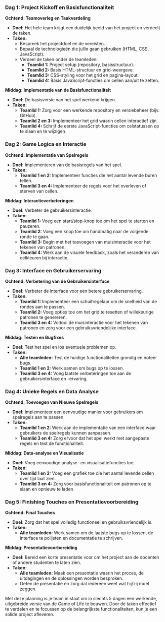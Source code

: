 

### **Dag 1: Project Kickoff en Basisfunctionaliteit**

**Ochtend: Teamoverleg en Taakverdeling**
- **Doel:** Het hele team krijgt een duidelijk beeld van het project en verdeelt de taken.
- **Taken:**
  - Bespreek het projectdoel en de vereisten.
  - Bepaal de technologieën die jullie gaan gebruiken (HTML, CSS, JavaScript).
  - Verdeel de taken onder de teamleden:
    - **Teamlid 1:** Project setup (repository, basisstructuur).
    - **Teamlid 2:** Basis HTML-structuur en grid-weergave.
    - **Teamlid 3:** CSS-styling voor het grid en pagina-layout.
    - **Teamlid 4:** Basis JavaScript-functies om cellen aan/uit te zetten.

**Middag: Implementatie van de Basisfunctionaliteit**
- **Doel:** De basisversie van het spel werkend krijgen.
- **Taken:**
  - **Teamlid 1:** Zorg voor een werkende repository en versiebeheer (bijv. GitHub).
  - **Teamlid 2 en 3:** Implementeer het grid waarin cellen interactief zijn.
  - **Teamlid 4:** Schrijf de eerste JavaScript-functies om celstatussen op te slaan en te wijzigen.

### **Dag 2: Game Logica en Interactie**

**Ochtend: Implementatie van Spelregels**
- **Doel:** Implementeren van de basisregels van het spel.
- **Taken:**
  - **Teamlid 1 en 2:** Implementeer functies die het aantal levende buren tellen.
  - **Teamlid 3 en 4:** Implementeer de regels voor het overleven of sterven van cellen.

**Middag: Interactieverbeteringen**
- **Doel:** Verbeter de gebruikersinteractie.
- **Taken:**
  - **Teamlid 1:** Voeg een start/stop-knop toe om het spel te starten en pauzeren.
  - **Teamlid 2:** Voeg een knop toe om handmatig naar de volgende ronde te gaan.
  - **Teamlid 3:** Begin met het toevoegen van muisinteractie voor het tekenen van patronen.
  - **Teamlid 4:** Werk aan de visuele feedback, zoals het veranderen van celkleuren bij interactie.

### **Dag 3: Interface en Gebruikerservaring**

**Ochtend: Verbetering van de Gebruikersinterface**
- **Doel:** Verbeter de interface voor een betere gebruikerservaring.
- **Taken:**
  - **Teamlid 1:** Implementeer een schuifregelaar om de snelheid van de rondes aan te passen.
  - **Teamlid 2:** Voeg opties toe om het grid te resetten of willekeurige patronen te genereren.
  - **Teamlid 3 en 4:** Voltooi de muisinteractie voor het tekenen van patronen en zorg voor een gebruiksvriendelijke interface.

**Middag: Testen en Bugfixes**
- **Doel:** Test het spel en los eventuele problemen op.
- **Taken:**
  - **Alle teamleden:** Test de huidige functionaliteiten grondig en noteer bugs.
  - **Teamlid 1 en 2:** Werk samen om bugs op te lossen.
  - **Teamlid 3 en 4:** Voeg laatste verbeteringen toe aan de gebruikersinterface en -ervaring.

### **Dag 4: Unieke Regels en Data Analyse**

**Ochtend: Toevoegen van Nieuwe Spelregels**
- **Doel:** Implementeer een eenvoudige manier voor gebruikers om spelregels aan te passen.
- **Taken:**
  - **Teamlid 1 en 2:** Werk aan de implementatie van een interface waar gebruikers de spelregels kunnen aanpassen.
  - **Teamlid 3 en 4:** Zorg ervoor dat het spel werkt met aangepaste regels en test de functionaliteit.

**Middag: Data-analyse en Visualisatie**
- **Doel:** Voeg eenvoudige analyse- en visualisatiefuncties toe.
- **Taken:**
  - **Teamlid 1 en 2:** Voeg een grafiek toe die het aantal levende cellen over tijd laat zien.
  - **Teamlid 3 en 4:** Zorg voor basisfunctionaliteit om patronen op te slaan en opnieuw te laden.

### **Dag 5: Finishing Touches en Presentatievoorbereiding**

**Ochtend: Final Touches**
- **Doel:** Zorg dat het spel volledig functioneel en gebruiksvriendelijk is.
- **Taken:**
  - **Alle teamleden:** Werk samen om de laatste bugs op te lossen, de interface te polijsten en documentatie te schrijven.

**Middag: Presentatievoorbereiding**
- **Doel:** Bereid een korte presentatie voor om het project aan de docenten of andere studenten te laten zien.
- **Taken:**
  - **Alle teamleden:** Maak een presentatie waarin het proces, de uitdagingen en de oplossingen worden besproken.
  - Oefen de presentatie en zorg dat iedereen weet wat hij/zij moet zeggen.

Met deze planning is je team in staat om in slechts 5 dagen een werkende, uitgebreide versie van de Game of Life te bouwen. Door de taken effectief te verdelen en te focussen op de belangrijkste functionaliteiten, kun je een solide project afleveren.
